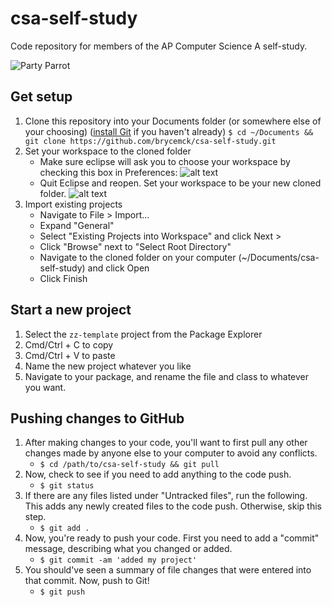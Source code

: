# csa-self-study
Code repository for members of the AP Computer Science A self-study.

![Party Parrot](https://ppaas.herokuapp.com/partyparrot "Party Parrot")

## Get setup

1. Clone this repository into your Documents folder (or somewhere else of your choosing) ([install Git](https://git-scm.com/book/id/v2/Getting-Started-Installing-Git) if you haven't already)
   `$ cd ~/Documents && git clone https://github.com/brycemck/csa-self-study.git`
2. Set your workspace to the cloned folder
   * Make sure eclipse will ask you to choose your workspace by checking this box in Preferences:
    ![alt text](http://brycemckenney.co/git-screenshots/1.jpg "Check this Box")
   * Quit Eclipse and reopen. Set your workspace to be your new cloned folder.
    ![alt text](http://brycemckenney.co/git-screenshots/2.jpg "Choose your Workspace")
3. Import existing projects
   * Navigate to File > Import...
   * Expand "General"
   * Select "Existing Projects into Workspace" and click Next >
   * Click "Browse" next to "Select Root Directory"
   * Navigate to the cloned folder on your computer (~/Documents/csa-self-study) and click Open
   * Click Finish

## Start a new project

1. Select the `zz-template` project from the Package Explorer
2. Cmd/Ctrl + C to copy
3. Cmd/Ctrl + V to paste
4. Name the new project whatever you like
5. Navigate to your package, and rename the file and class to whatever you want.

## Pushing changes to GitHub

1. After making changes to your code, you'll want to first pull any other changes made by anyone else to your computer to avoid any conflicts.
   * `$ cd /path/to/csa-self-study && git pull`
2. Now, check to see if you need to add anything to the code push.
   * `$ git status`
3. If there are any files listed under "Untracked files", run the following. This adds any newly created files to the code push. Otherwise, skip this step.
   * `$ git add .`
4. Now, you're ready to push your code. First you need to add a "commit" message, describing what you changed or added.
   * `$ git commit -am 'added my project'`
5. You should've seen a summary of file changes that were entered into that commit. Now, push to Git!
   * `$ git push`

[partyparrot]: http://brycemckenney.co/git-screenshots/shuffleparrot.gif